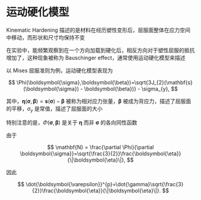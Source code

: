 # 运动硬化模型

<span class="gray-text">
Kinematic Hardening 描述的是材料在经历塑性变形后，屈服面整体在应力空间中移动，而形状和尺寸均保持不变
</span>

在实验中，能频繁观察到在一个方向加载到硬化后，相反方向对于塑性屈服的抵抗增加了，这种现象被称为 Bauschinger effect，通常使用运动硬化模型来描述

以 Mises 屈服准则为例，运动硬化模型表现为

$$
\Phi(\boldsymbol{\sigma},\boldsymbol{\beta})=\sqrt{3J_{2}(\mathbf{s}(\boldsymbol{\sigma}) - \boldsymbol{\beta})} - \sigma_{y},
$$

其中，$\boldsymbol{\eta}(\boldsymbol{\sigma},\boldsymbol{\beta})=\mathbf{s}(\boldsymbol{\sigma}) - \boldsymbol{\beta}$ 被称为相对应力张量，$\boldsymbol{\beta}$ 被成为背应力，描述了屈服面的平移，$\sigma_{y}$ 是常值，描述了屈服面的大小

特别注意的是，$\Phi(\boldsymbol{\sigma},\boldsymbol{\beta})$ 是关于 $\boldsymbol{\eta}$ 而非 $\boldsymbol{\sigma}$ 的各向同性函数

由于

$$
\mathbf{N} = \frac{\partial \Phi}{\partial \boldsymbol{\sigma}}=\sqrt{\frac{3}{2}}\frac{\boldsymbol{\eta}}{\|\boldsymbol{\eta}\|},
$$

因此

$$
\dot{\boldsymbol{\varepsilon}}^{p}=\dot{\gamma}\sqrt{\frac{3}{2}}\frac{\boldsymbol{\eta}}{\|\boldsymbol{\eta}\|}.
$$